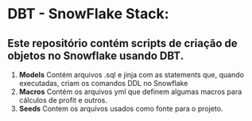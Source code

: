# DBT - SnowFlake Stack:
## Este repositório contém scripts de criação de objetos no Snowflake usando DBT.

1. **Models**
Contém arquivos .sql e jinja com as statements que, quando executadas, criam os comandos DDL no Snowflake
2. **Macros**
Contém os arquivos yml que definem algumas macros para cálculos de profit e outros.
3. **Seeds**
Contem os arquivos usados como fonte para o projeto.

